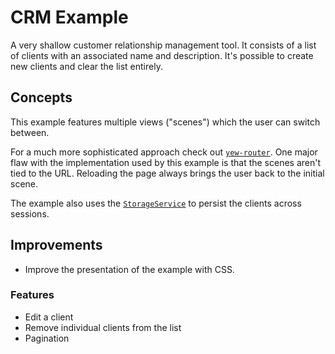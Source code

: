 # CRM Example

A very shallow customer relationship management tool.
It consists of a list of clients with an associated name and description.
It's possible to create new clients and clear the list entirely.

## Concepts

This example features multiple views ("scenes") which the user can switch between.

For a much more sophisticated approach check out [`yew-router`](https://yew.rs/docs/en/concepts/router/).
One major flaw with the implementation used by this example is that the scenes aren't tied to the URL.
Reloading the page always brings the user back to the initial scene.

The example also uses the [`StorageService`](https://docs.rs/yew/latest/yew/services/struct.StorageService.html)
to persist the clients across sessions.

## Improvements

- Improve the presentation of the example with CSS.

### Features

- Edit a client
- Remove individual clients from the list
- Pagination
